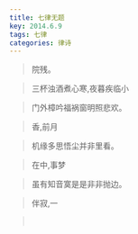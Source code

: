 ```yaml
---
title: 七律无题
key: 2014.6.9
tags: 七律
categories: 律诗
---
```


<blockquote class="blockquote-center">院残。
</blockquote>
<blockquote class="blockquote-center">三杯浊酒煮心寒,夜暮疾临小
</blockquote>
<blockquote class="blockquote-center">门外樟吟福祸窗明照悲欢。
</blockquote>
<blockquote class="blockquote-center">香,前月
</blockquote>
<blockquote class="blockquote-center">机缘多思悟尘并非里看。
</blockquote>
<blockquote class="blockquote-center">在中,事梦
</blockquote>
<blockquote class="blockquote-center">虽有知音寞是是非非抛边。
</blockquote>
<blockquote class="blockquote-center">伴寂,一
</blockquote>
<blockquote class="blockquote-center"></br>
</blockquote>
